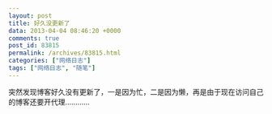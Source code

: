 ```yaml
---
layout: post
title: 好久没更新了
data: 2013-04-04 08:46:20 +0000
comments: true
post_id: 83815
permalink: /archives/83815.html
categories: ["网络日志"]
tags: ["网络日志", "随笔"]
---
```


突然发现博客好久没有更新了，一是因为忙，二是因为懒，再是由于现在访问自己的博客还要开代理…………
